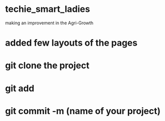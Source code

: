 # techie_smart_ladies
making an improvement in the Agri-Growth

#  added few layouts of the pages
# git clone the project
# git add
# git commit -m (name of your project)
